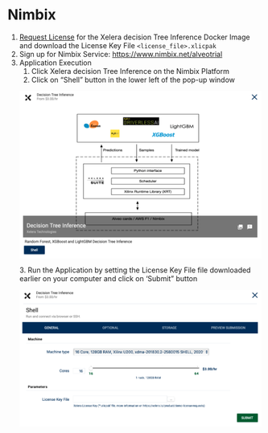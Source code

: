 # Nimbix


1. [Request License](https://xelera.io/product/demo-license-requests) for the Xelera decision Tree Inference Docker Image and download the License Key File `<license_file>.xlicpak`
2. Sign up for Nimbix Service: https://www.nimbix.net/alveotrial
3. Application Execution
    1. Click Xelera decision Tree Inference on the Nimbix Platform
    2. Click on “Shell” button in the lower left of the pop-up window
    <p align="center">
    <img src="images/nimbix1.png" align="middle" width="500"/>
    </p>
    3. Run the Application by setting the License Key File file downloaded earlier on your computer and click on ‘Submit” button
    <p align="center">
    <img src="images/nimbix2.png" align="middle" width="500"/>
    </p>
